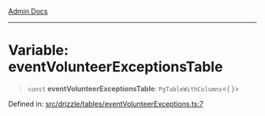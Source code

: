 [Admin Docs](/)

***

# Variable: eventVolunteerExceptionsTable

> `const` **eventVolunteerExceptionsTable**: `PgTableWithColumns`\<\{ \}\>

Defined in: [src/drizzle/tables/eventVolunteerExceptions.ts:7](https://github.com/Sourya07/talawa-api/blob/4e4298c85a0d2c28affa824f2aab7ec32b5f3ac5/src/drizzle/tables/eventVolunteerExceptions.ts#L7)
